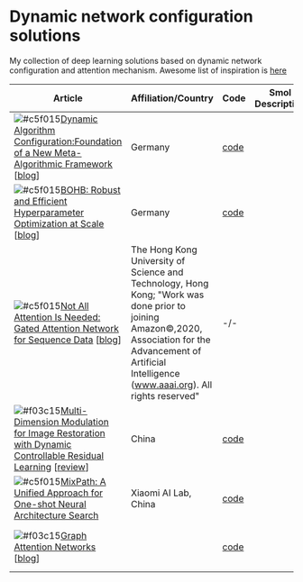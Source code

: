 # Dynamic network configuration solutions
My collection of deep learning solutions based on dynamic network configuration and attention mechanism. Awesome list of inspiration is [here](https://github.com/D-X-Y/Awesome-AutoDL)

| Article 	| Affiliation/Country  	| Code 	| Smol Description 	| Key Words 	|
|---------	|-------------	|------	|------------------	|-----------	|
|![#c5f015](https://via.placeholder.com/15/c5f015/000000?text=+)[Dynamic Algorithm Configuration:Foundation of a New Meta-Algorithmic Framework](https://ecai2020.eu/papers/1237_paper.pdf) [[blog](https://www.automl.org/dynamic-algorithm-configuration/)]|Germany|[code](https://github.com/automl/DAC)|                  	|Hyperparameter optimization       	|
|![#c5f015](https://via.placeholder.com/15/c5f015/000000?text=+)[BOHB: Robust and Efficient Hyperparameter Optimization at Scale](https://www.automl.org/blog_bohb/) [[blog](https://www.automl.org/blog_bohb/)]|Germany|[code](https://github.com/automl/HpBandSter)|                  	|Hyperparameter optimization           	|
|![#c5f015](https://via.placeholder.com/15/c5f015/000000?text=+)[Not All Attention Is Needed: Gated Attention Network for Sequence Data](https://arxiv.org/abs/1912.00349) [[blog]()]|The Hong Kong University of Science and Technology, Hong Kong; "Work was done prior to joining Amazon©,2020, Association for the Advancement of Artificial Intelligence (www.aaai.org). All rights reserved" | -/- |                   | Attention mechanism, dynamic network configuration, sequential models, NLP, text classification|
|![#f03c15](https://via.placeholder.com/15/f03c15/000000?text=+)[Multi-Dimension Modulation for Image Restoration with Dynamic Controllable Residual Learning](https://arxiv.org/pdf/1912.05293v1.pdf) [[review](https://syncedreview.com/2020/08/15/interactive-multi-dimension-modulation-with-dynamic-controllable-residual-learning-for-image-restoration/)] |China|[code](https://github.com/hejingwenhejingwen/CResMD)|                   | Image restoration, interactive multi-dimension modulation|
|![#c5f015](https://via.placeholder.com/15/c5f015/000000?text=+)[MixPath: A Unified Approach for One-shot Neural Architecture Search](https://arxiv.org/abs/2001.05887) |Xiaomi AI Lab, China|[code](https://github.com/xiaomi-automl/MixPath)||supernet, multi-path search space|
|![#f03c15](https://via.placeholder.com/15/#f03c15/000000?text=+)[Graph Attention Networks](https://arxiv.org/abs/1710.10903) [[blog](https://petar-v.com/GAT/)]||[code](https://github.com/PetarV-/GAT)||graph, attention mechanism, graph-structured data|

